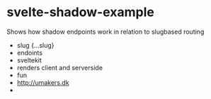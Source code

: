 # svelte-shadow-example

Shows how shadow endpoints work in relation to slugbased routing

* slug {...slug}
* endoints
* sveltekit
* renders client and serverside
* fun
* http://umakers.dk
*
